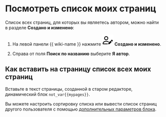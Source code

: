 # Посмотреть список моих страниц

Список всех страниц, для которых вы являетесь автором, можно найти в разделе **Создано и изменено**:

1. На левой панели {{ wiki-name }} нажмите ![](../_assets/wiki/svg/edited-icon.svg) **Создано и изменено**.

1. Справа от поля **Поиск по названию** выберите **Я автор**.


## Как вставить на страницу список всех моих страниц

Вставьте в текст страницы, созданной в старом редакторе, динамический блок `not_var{{mypages}}`.

Вы можете настроить сортировку списка или вывести список страниц другого пользователя с помощью [дополнительных параметров блока](actions/page-lists.md#mypages).